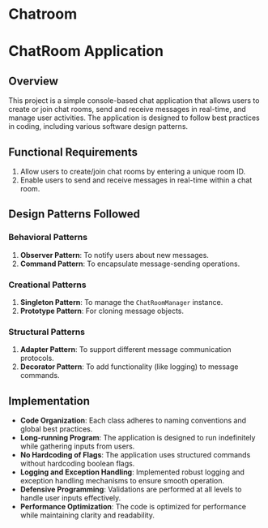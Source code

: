 # Chatroom

# ChatRoom Application

## Overview
This project is a simple console-based chat application that allows users to create or join chat rooms, send and receive messages in real-time, and manage user activities. The application is designed to follow best practices in coding, including various software design patterns.

## Functional Requirements
1. Allow users to create/join chat rooms by entering a unique room ID.
2. Enable users to send and receive messages in real-time within a chat room.

## Design Patterns Followed
### Behavioral Patterns
1. **Observer Pattern**: To notify users about new messages.
2. **Command Pattern**: To encapsulate message-sending operations.

### Creational Patterns
1. **Singleton Pattern**: To manage the `ChatRoomManager` instance.
2. **Prototype Pattern**: For cloning message objects.

### Structural Patterns
1. **Adapter Pattern**: To support different message communication protocols.
2. **Decorator Pattern**: To add functionality (like logging) to message commands.


## Implementation 
- **Code Organization**: Each class adheres to naming conventions and global best practices.
- **Long-running Program**: The application is designed to run indefinitely while gathering inputs from users.
- **No Hardcoding of Flags**: The application uses structured commands without hardcoding boolean flags.
- **Logging and Exception Handling**: Implemented robust logging and exception handling mechanisms to ensure smooth operation.
- **Defensive Programming**: Validations are performed at all levels to handle user inputs effectively.
- **Performance Optimization**: The code is optimized for performance while maintaining clarity and readability.

